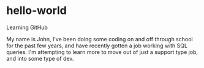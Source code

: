 # hello-world
Learning GitHub

My name is John, I've been doing some coding on and off through school for the past few years, and have recently gotten a job working with SQL queries. I'm attempting to learn more to move out of just a support type job, and into some type of dev.
